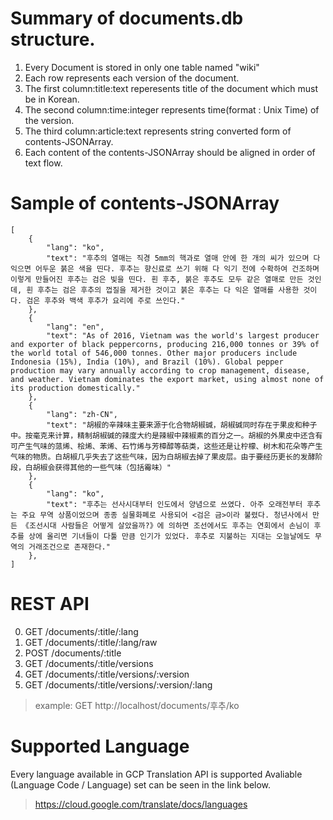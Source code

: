 # Summary of documents.db structure.
1. Every Document is stored in only one table named "wiki"
2. Each row represents each version of the document.
3. The first column:title:text reperesents title of the document which must be in Korean.
4. The second column:time:integer represents time(format : Unix Time) of the version.
5. The third column:article:text represents string converted form of contents-JSONArray.
6. Each content of the contents-JSONArray should be aligned in order of text flow.

# Sample of contents-JSONArray
    [    
        {
            "lang": "ko",
            "text": "후추의 열매는 직경 5mm의 핵과로 열매 안에 한 개의 씨가 있으며 다 익으면 어두운 붉은 색을 띤다. 후추는 향신료로 쓰기 위해 다 익기 전에 수확하여 건조하며 이렇게 만들어진 후추는 검은 빛을 띤다. 흰 후추, 붉은 후추도 모두 같은 열매로 만든 것인데, 흰 후추는 검은 후추의 껍질을 제거한 것이고 붉은 후추는 다 익은 열매를 사용한 것이다. 검은 후추와 백색 후추가 요리에 주로 쓰인다."
        },
        {
            "lang": "en",
            "text": "As of 2016, Vietnam was the world's largest producer and exporter of black peppercorns, producing 216,000 tonnes or 39% of the world total of 546,000 tonnes. Other major producers include Indonesia (15%), India (10%), and Brazil (10%). Global pepper production may vary annually according to crop management, disease, and weather. Vietnam dominates the export market, using almost none of its production domestically."
        },
        {
            "lang": "zh-CN",
            "text": "胡椒的辛辣味主要来源于化合物胡椒碱，胡椒碱同时存在于果皮和种子中。按毫克来计算，精制胡椒碱的辣度大约是辣椒中辣椒素的百分之一。胡椒的外果皮中还含有可产生气味的蒎烯、桧烯、苯烯、石竹烯与芳樟醇等萜类，这些还是让柠檬、树木和花朵等产生气味的物质。白胡椒几乎失去了这些气味，因为白胡椒去掉了果皮层。由于要经历更长的发酵阶段，白胡椒会获得其他的一些气味（包括霉味）"
        },
        {
            "lang": "ko",
            "text": "후추는 선사시대부터 인도에서 양념으로 쓰였다. 아주 오래전부터 후추는 주요 무역 상품이었으며 종종 실물화폐로 사용되어 <검은 금>이라 불렸다. 청년사에서 만든 《조선시대 사람들은 어떻게 살았을까?》에 의하면 조선에서도 후추는 연회에서 손님이 후추를 상에 올리면 기녀들이 다툴 만큼 인기가 있었다. 후추로 지불하는 지대는 오늘날에도 무역의 거래조건으로 존재한다."
        },
    ]

# REST API
0. GET /documents/:title/:lang
1. GET /documents/:title/:lang/raw
2. POST /documents/:title
3. GET /documents/:title/versions
4. GET /documents/:title/versions/:version
5. GET /documents/:title/versions/:version/:lang
> example: GET http://localhost/documents/후추/ko
# Supported Language
Every language available in GCP Translation API is supported
Avaliable (Language Code / Language) set can be seen in the link below.
> https://cloud.google.com/translate/docs/languages